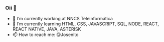 ### Oii 👋


- 🔭 I’m currently working at NNCS Teleinformática
- 🌱 I’m currently learning HTML, CSS, JAVASCRIPT, SQL, NODE, REACT, REACT NATIVE, JAVA, ASTERISK
- 📫 How to reach me: @Josenito

